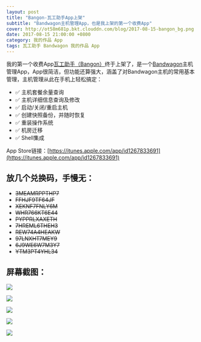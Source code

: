 ```yaml
---
layout: post
title: "Bangon-瓦工助手App上架"
subtitle: "Bandwagon主机管理App，也是我上架的第一个收费App"
cover: http://ot58m681p.bkt.clouddn.com/blog/2017-08-15-bangon_bg.png
date: 2017-08-15 21:00:00 +0800
category: 我的作品 App
tags: 瓦工助手 Bandwagon 我的作品 App
---
```


我的第一个收费App[瓦工助手（Bangon）](https://itunes.apple.com/app/id1267833691)终于上架了，是一个[Bandwagon](https://bwh1.net/aff.php?aff=16921)主机管理App，App很简洁，但功能还算强大，涵盖了对Bandwagon主机的常用基本管理，主机管理从此在手机上轻松搞定：

- ✅  主机套餐余量查询
- ✅  主机详细信息查询及修改
- ✅  启动/关闭/重启主机
- ✅  创建快照备份，并随时恢复
- ✅  重装操作系统
- ✅  机房迁移
- ✅  Shell集成

App Store链接：[https://itunes.apple.com/app/id1267833691](https://itunes.apple.com/app/id1267833691)

## 放几个兑换码，手慢无：

- ~~3MEAMRPPTHP7~~
- ~~FFHJF9TF64JF~~
- ~~XEKNF7FNLY6M~~
- ~~WHR766KT6E44~~
- ~~PYPPRLXAXETH~~
- ~~7HREML6THEH3~~
- ~~REW74A4HEAKW~~
- ~~97LNXHT7MEY9~~
- ~~6J9WE6W7M3Y7~~
- ~~YTM3PT4YHL34~~

## 屏幕截图：

![](https://om4ukr2l3.qnssl.com/bangon/IMG_0675.JPG)

![](https://om4ukr2l3.qnssl.com/bangon/IMG_0678.JPG)

![](https://om4ukr2l3.qnssl.com/bangon/IMG_0679.JPG)

![](https://om4ukr2l3.qnssl.com/bangon/IMG_0681.JPG)

![](https://om4ukr2l3.qnssl.com/bangon/IMG_0687.JPG)


